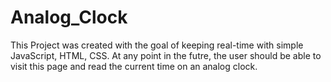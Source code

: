# Analog_Clock
This Project was created with the goal of keeping real-time with simple JavaScript, HTML, CSS. At any point in the futre, the user should be able to visit this page and read the current time on an analog clock.
